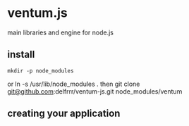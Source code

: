 ventum.js
======
main libraries and engine for node.js

install
------
    mkdir -p node_modules
  or
    ln -s /usr/lib/node_modules .
  then
    git clone git@github.com:delfrrr/ventum-js.git node_modules/ventum

creating your application
------
